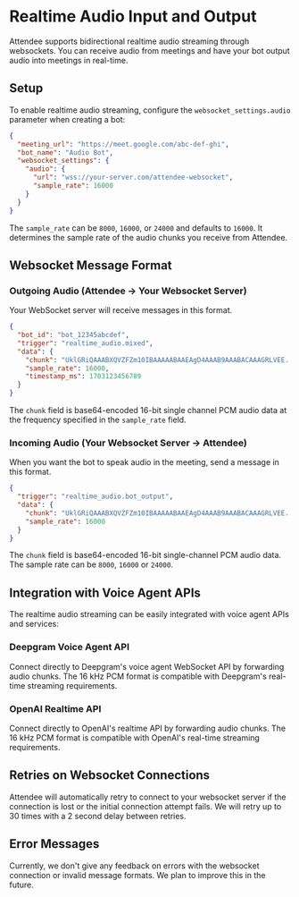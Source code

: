 # Realtime Audio Input and Output

Attendee supports bidirectional realtime audio streaming through websockets. You can receive audio from meetings and have your bot output audio into meetings in real-time.

## Setup

To enable realtime audio streaming, configure the `websocket_settings.audio` parameter when creating a bot:

```json
{
  "meeting_url": "https://meet.google.com/abc-def-ghi",
  "bot_name": "Audio Bot",
  "websocket_settings": {
    "audio": {
      "url": "wss://your-server.com/attendee-websocket",
      "sample_rate": 16000
    }
  }
}
```

The `sample_rate` can be `8000`, `16000`, or `24000` and defaults to `16000`. It determines the sample rate of the audio chunks you receive from Attendee.

## Websocket Message Format

### Outgoing Audio (Attendee → Your Websocket Server)

Your WebSocket server will receive messages in this format.

```json
{
  "bot_id": "bot_12345abcdef",
  "trigger": "realtime_audio.mixed",
  "data": {
    "chunk": "UklGRiQAAABXQVZFZm10IBAAAAABAAEAgD4AAAB9AAABACAAAGRLVEE...",
    "sample_rate": 16000,
    "timestamp_ms": 1703123456789
  }
}
```

The `chunk` field is base64-encoded 16-bit single channel PCM audio data at the frequency specified in the `sample_rate` field.

### Incoming Audio (Your Websocket Server → Attendee)

When you want the bot to speak audio in the meeting, send a message in this format.

```json
{
  "trigger": "realtime_audio.bot_output",
  "data": {
    "chunk": "UklGRiQAAABXQVZFZm10IBAAAAABAAEAgD4AAAB9AAABACAAAGRLVEE...",
    "sample_rate": 16000
  }
}
```

The `chunk` field is base64-encoded 16-bit single-channel PCM audio data. The sample rate can be `8000`, `16000` or `24000`.

## Integration with Voice Agent APIs

The realtime audio streaming can be easily integrated with voice agent APIs and services:

### Deepgram Voice Agent API
Connect directly to Deepgram's voice agent WebSocket API by forwarding audio chunks. The 16 kHz PCM format is compatible with Deepgram's real-time streaming requirements.

### OpenAI Realtime API
Connect directly to OpenAI's realtime API by forwarding audio chunks. The 16 kHz PCM format is compatible with OpenAI's real-time streaming requirements.


## Retries on Websocket Connections

Attendee will automatically retry to connect to your websocket server if the connection is lost or the initial connection attempt fails. We will retry up to 30 times with a 2 second delay between retries.

## Error Messages

Currently, we don't give any feedback on errors with the websocket connection or invalid message formats. We plan to improve this in the future.


